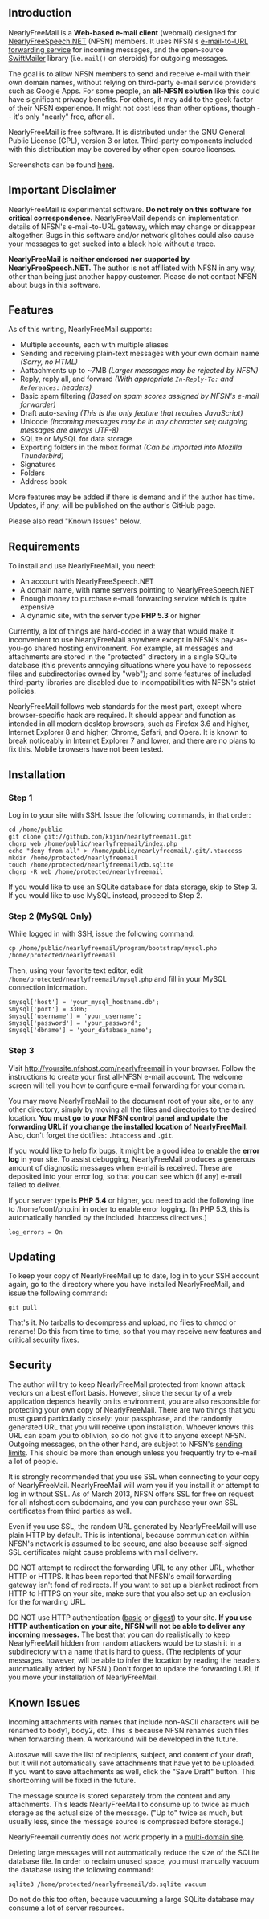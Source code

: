 
Introduction
------------

NearlyFreeMail is a **Web-based e-mail client** (webmail) designed for [NearlyFreeSpeech.NET](https://www.nearlyfreespeech.net/) (NFSN) members.
It uses NFSN's [e-mail-to-URL forwarding service](https://www.nearlyfreespeech.net/services/email) for incoming messages,
and the open-source [SwiftMailer](http://swiftmailer.org/) library (i.e. `mail()` on steroids) for outgoing messages.

The goal is to allow NFSN members to send and receive e-mail with their own domain names,
without relying on third-party e-mail service providers such as Google Apps.
For some people, an **all-NFSN solution** like this could have significant privacy benefits.
For others, it may add to the geek factor of their NFSN experience.
It might not cost less than other options, though -- it's only "nearly" free, after all.

NearlyFreeMail is free software. It is distributed under the GNU General Public License (GPL), version 3 or later.
Third-party components included with this distribution may be covered by other open-source licenses.

Screenshots can be found [here](http://imgur.com/a/7oUDK).


Important Disclaimer
--------------------

NearlyFreeMail is experimental software. **Do not rely on this software for critical correspondence.**
NearlyFreeMail depends on implementation details of NFSN's e-mail-to-URL gateway, which may change or disappear altogether.
Bugs in this software and/or network glitches could also cause your messages to get sucked into a black hole without a trace.

**NearlyFreeMail is neither endorsed nor supported by NearlyFreeSpeech.NET.**
The author is not affiliated with NFSN in any way, other than being just another happy customer.
Please do not contact NFSN about bugs in this software.


Features
--------

As of this writing, NearlyFreeMail supports:

- Multiple accounts, each with multiple aliases
- Sending and receiving plain-text messages with your own domain name _(Sorry, no HTML)_
- Aattachments up to ~7MB _(Larger messages may be rejected by NFSN)_
- Reply, reply all, and forward _(With appropriate `In-Reply-To:` and `References:` headers)_
- Basic spam filtering _(Based on spam scores assigned by NFSN's e-mail forwarder)_
- Draft auto-saving _(This is the only feature that requires JavaScript)_
- Unicode _(Incoming messages may be in any character set; outgoing messages are always UTF-8)_
- SQLite or MySQL for data storage
- Exporting folders in the mbox format _(Can be imported into Mozilla Thunderbird)_
- Signatures
- Folders
- Address book

More features may be added if there is demand and if the author has time.
Updates, if any, will be published on the author's GitHub page.

Please also read "Known Issues" below.


Requirements
------------

To install and use NearlyFreeMail, you need:

- An account with NearlyFreeSpeech.NET
- A domain name, with name servers pointing to NearlyFreeSpeech.NET
- Enough money to purchase e-mail forwarding service which is quite expensive
- A dynamic site, with the server type **PHP 5.3** or higher

Currently, a lot of things are hard-coded in a way that would make it inconvenient to use NearlyFreeMail
anywhere except in NFSN's pay-as-you-go shared hosting environment.
For example, all messages and attachments are stored in the "protected" directory in a single SQLite database
(this prevents annoying situations where you have to repossess files and subdirectories owned by "web");
and some features of included third-party libraries are disabled due to incompatibilities with NFSN's strict policies.

NearlyFreeMail follows web standards for the most part, except where browser-specific hack are required.
It should appear and function as intended in all modern desktop browsers,
such as Firefox 3.6 and higher, Internet Explorer 8 and higher, Chrome, Safari, and Opera.
It is known to break noticeably in Internet Explorer 7 and lower, and there are no plans to fix this.
Mobile browsers have not been tested.


Installation
------------

### Step 1

Log in to your site with SSH. Issue the following commands, in that order:

    cd /home/public
    git clone git://github.com/kijin/nearlyfreemail.git
    chgrp web /home/public/nearlyfreemail/index.php
    echo "deny from all" > /home/public/nearlyfreemail/.git/.htaccess
    mkdir /home/protected/nearlyfreemail
    touch /home/protected/nearlyfreemail/db.sqlite
    chgrp -R web /home/protected/nearlyfreemail

If you would like to use an SQLite database for data storage, skip to Step 3.
If you would like to use MySQL instead, proceed to Step 2.

### Step 2 (MySQL Only)

While logged in with SSH, issue the following command:

    cp /home/public/nearlyfreemail/program/bootstrap/mysql.php /home/protected/nearlyfreemail

Then, using your favorite text editor, edit `/home/protected/nearlyfreemail/mysql.php`
and fill in your MySQL connection information.

    $mysql['host'] = 'your_mysql_hostname.db';
    $mysql['port'] = 3306;
    $mysql['username'] = 'your_username';
    $mysql['password'] = 'your_password';
    $mysql['dbname'] = 'your_database_name';

### Step 3

Visit http://yoursite.nfshost.com/nearlyfreemail in your browser.
Follow the instructions to create your first all-NFSN e-mail account.
The welcome screen will tell you how to configure e-mail forwarding for your domain.

You may move NearlyFreeMail to the document root of your site, or to any other directory,
simply by moving all the files and directories to the desired location.
**You must go to your NFSN control panel and update the forwarding URL if you change the installed location of NearlyFreeMail.**
Also, don't forget the dotfiles: `.htaccess` and `.git`.

If you would like to help fix bugs, it might be a good idea to enable the **error log** in your site.
To assist debugging, NearlyFreeMail produces a generous amount of diagnostic messages when e-mail is received.
These are deposited into your error log, so that you can see which (if any) e-mail failed to deliver.

If your server type is **PHP 5.4** or higher, you need to add the following line to /home/conf/php.ini
in order to enable error logging.
(In PHP 5.3, this is automatically handled by the included .htaccess directives.)

    log_errors = On


Updating
--------

To keep your copy of NearlyFreeMail up to date, log in to your SSH account again,
go to the directory where you have installed NearlyFreeMail, and issue the following command:

    git pull

That's it. No tarballs to decompress and upload, no files to chmod or rename!
Do this from time to time, so that you may receive new features and critical security fixes.


Security
--------

The author will try to keep NearlyFreeMail protected from known attack vectors on a best effort basis.
However, since the security of a web application depends heavily on its environment,
you are also responsible for protecting your own copy of NearlyFreeMail.
There are two things that you must guard particularly closely: your passphrase,
and the randomly generated URL that you will receive upon installation.
Whoever knows this URL can spam you to oblivion, so do not give it to anyone except NFSN.
Outgoing messages, on the other hand, are subject to
NFSN's [sending limits](https://members.nearlyfreespeech.net/support/faq?q=EmailBank#EmailBank).
This should be more than enough unless you frequently try to e-mail a lot of people.

It is strongly recommended that you use SSL when connecting to your copy of NearlyFreeMail.
NearlyFreeMail will warn you if you install it or attempt to log in without SSL.
As of March 2013, NFSN offers SSL for free on request for all nfshost.com subdomains,
and you can purchase your own SSL certificates from third parties as well.

Even if you use SSL, the random URL generated by NearlyFreeMail will use plain HTTP by default.
This is intentional, because communication within NFSN's network is assumed to be secure,
and also because self-signed SSL certificates might cause problems with mail delivery.

DO NOT attempt to redirect the forwarding URL to any other URL, whether HTTP or HTTPS.
It has been reported that NFSN's email forwarding gateway isn't fond of redirects.
If you want to set up a blanket redirect from HTTP to HTTPS on your site,
make sure that you also set up an exclusion for the forwarding URL.

DO NOT use HTTP authentication ([basic](http://en.wikipedia.org/wiki/Basic_access_authentication) or
[digest](http://en.wikipedia.org/wiki/Digest_access_authentication)) to your site.
**If you use HTTP authentication on your site, NFSN will not be able to deliver any incoming messages.**
The best that you can do realistically to keep NearlyFreeMail hidden from random attackers
would be to stash it in a subdirectory with a name that is hard to guess.
(The recipients of your messages, however, will be able to infer the location by reading the headers automatically added by NFSN.)
Don't forget to update the forwarding URL if you move your installation of NearlyFreeMail.


Known Issues
------------

Incoming attachments with names that include non-ASCII characters will be renamed to body1, body2, etc.
This is because NFSN renames such files when forwarding them. A workaround will be developed in the future.

Autosave will save the list of recipients, subject, and content of your draft,
but it will not automatically save attachments that have yet to be uploaded.
If you want to save attachments as well, click the "Save Draft" button.
This shortcoming will be fixed in the future.

The message source is stored separately from the content and any attachments.
This leads NearlyFreeMail to consume up to twice as much storage as the actual size of the message.
("Up to" twice as much, but usually less, since the message source is compressed before storage.)

NearlyFreemail currently does not work properly in a [multi-domain site](https://members.nearlyfreespeech.net/wiki/HowTo/MultiDomainSite).

Deleting large messages will not automatically reduce the size of the SQLite database file.
In order to reclaim unused space, you must manually vacuum the database using the following command:

    sqlite3 /home/protected/nearlyfreemail/db.sqlite vacuum

Do not do this too often, because vacuuming a large SQLite database may consume a lot of server resources.
